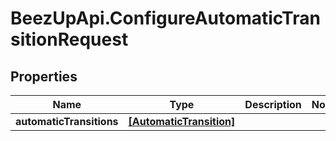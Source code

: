 # BeezUpApi.ConfigureAutomaticTransitionRequest

## Properties
Name | Type | Description | Notes
------------ | ------------- | ------------- | -------------
**automaticTransitions** | [**[AutomaticTransition]**](AutomaticTransition.md) |  | 


